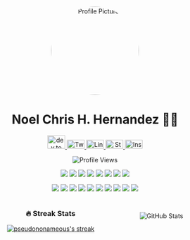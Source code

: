 <div align="center">
  <img src="https://avatars.githubusercontent.com/u/92276366?v=4" width="200" height="200" style="border-radius: 50%;" alt="Profile Picture">
</div>

<h1 align="center">Noel Chris H. Hernandez 👨‍💻</h1>

<p align="center">
  <a href="https://dev.to/gautamkrishnar" target="_blank">
    <img src="https://cdn.jsdelivr.net/npm/simple-icons@3.0.1/icons/dev-dot-to.svg" alt="dev.to" height="30" width="40" />
  </a>
  <a href="https://twitter.com/pseudononameous" target="_blank">
    <img src="https://raw.githubusercontent.com/rahuldkjain/github-profile-readme-generator/master/src/images/icons/Social/twitter.svg" alt="Twitter" height="20" width="40" />
  </a>
  <a href="https://linkedin.com/in/noel-chris-hernandez" target="_blank">
    <img src="https://raw.githubusercontent.com/rahuldkjain/github-profile-readme-generator/master/src/images/icons/Social/linked-in-alt.svg" alt="LinkedIn" height="20" width="40" />
  </a>
  <a href="https://stackoverflow.com/users/pseudononameous" target="_blank">
    <img src="https://raw.githubusercontent.com/rahuldkjain/github-profile-readme-generator/master/src/images/icons/Social/stack-overflow.svg" alt="Stack Overflow" height="20" width="40" />
  </a>
  <a href="https://instagram.com/pseudononameous" target="_blank">
    <img src="https://raw.githubusercontent.com/rahuldkjain/github-profile-readme-generator/master/src/images/icons/Social/instagram.svg" alt="Instagram" height="20" width="40" />
  </a>
</p>

<p align="center">
  <img src="https://komarev.com/ghpvc/?username=pseudononameous&label=Profile+Views&color=blueviolet" alt="Profile Views">
</p>

<p align="center">
  <img src="https://img.shields.io/badge/-Python-000?&logo=Python">
  <img src="https://img.shields.io/badge/-JavaScript-000?&logo=JavaScript">
  <img src="https://img.shields.io/badge/-C-000?&logo=C">
  <img src="https://img.shields.io/badge/-Java-000?&logo=Java&logoColor=007396">
  <img src="https://img.shields.io/badge/-TypeScript-000?&logo=TypeScript">
  <img src="https://img.shields.io/badge/-C++-000?&logo=c%2b%2b&logoColor=00599C">
  <img src="https://img.shields.io/badge/-SQL-000?&logo=MySQL">
  <img src="https://img.shields.io/badge/-Swift-000?&logo=Swift">
</p>

<p align="center">
  <img src="https://img.shields.io/badge/-AWS-000?&logo=Amazon-AWS&logoColor=F90">
  <img src="https://img.shields.io/badge/-Docker-000?&logo=Docker">
  <img src="https://img.shields.io/badge/-Kubernetes-000?&logo=Kubernetes">
  <img src="https://img.shields.io/badge/-Linux-000?&logo=Linux">
  <img src="https://img.shields.io/badge/-Node.js-000?&logo=node.js">
  <img src="https://img.shields.io/badge/-PyTorch-000?&logo=PyTorch">
  <img src="https://img.shields.io/badge/-React-000?&logo=React">
  <img src="https://img.shields.io/badge/-Redis-000?&logo=Redis">
  <img src="https://img.shields.io/badge/-Spring-000?&logo=Spring">
  <img src="https://img.shields.io/badge/-TensorFlow-000?&logo=TensorFlow">
</p>



<div style="display: flex; justify-content: space-around; align-items: center;">
  <div style="text-align: center;">
    <h3 align="center">🔥 Streak Stats</h3>
    <a href="https://github.com/pseudononameous/github-readme-streak-stats">
      <img title="🔥 Get streak stats for your profile at git.io/streak-stats" alt="pseudononameous's streak" src="https://streak-stats.demolab.com/?user=pseudononameous&theme=monokai-metallian&hide_border=true"/>
    </a>
  </div>


  <div style="text-align: center;">
    <img src="https://github-readme-stats.vercel.app/api?username=pseudononameous&show_icons=true&theme=dark" alt="GitHub Stats">
  </div>
</div>

